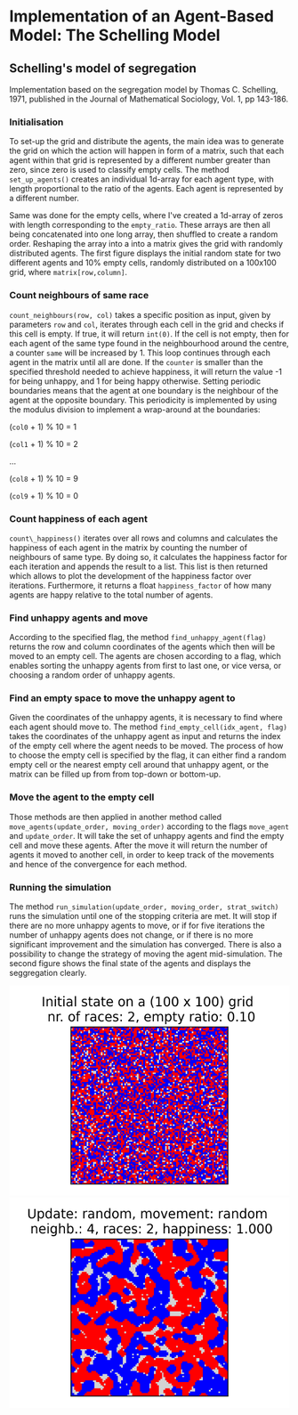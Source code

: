 # Implementation of an Agent-Based Model: The Schelling Model
## Schelling's model of segregation

Implementation based on the segregation model by Thomas C. Schelling, 1971, published in the Journal of Mathematical Sociology, Vol. 1, pp 143-186. 

### Initialisation
To set-up the grid and distribute the agents, the main idea was to generate the grid on which the action will happen in form of a matrix, such that each agent within that grid is represented by a different number greater than zero, since zero is used to classify empty cells. The method `set_up_agents()` creates an individual 1d-array for each agent type, with length proportional to the ratio of the agents. Each agent is represented by a different number. 

Same was done for the empty cells, where I've created a 1d-array of zeros with length corresponding to the `empty_ratio`. These arrays are then all being concatenated into one long array, then shuffled to create a random order. Reshaping the array into a into a matrix gives the grid with randomly distributed agents. The first figure displays the initial random state for two different agents and 10% empty cells, randomly distributed on a 100x100 grid, where `matrix[row,column]`.

### Count neighbours of same race
`count_neighbours(row, col)` takes a specific position as input, given by parameters `row` and `col`, iterates through each cell in the grid and checks if this cell is empty. If true, it will return `int(0)`. If the cell is not empty, then for each agent of the same type found in the neighbourhood around the centre, a counter `same` will be increased by 1. This loop continues through each agent in the matrix until all are done. If the `counter` is smaller than the specified threshold needed to achieve happiness, it will return the value -1 for being unhappy, and 1 for being happy otherwise. Setting periodic boundaries means that the agent at one boundary is the neighbour of the agent at the opposite boundary. This periodicity is implemented by using the modulus division to implement a wrap-around at the boundaries:

(`col0` + 1) % 10 = 1 

(`col1` + 1) % 10 = 2

... 

(`col8` + 1) % 10 = 9

(`col9` + 1) % 10 = 0

### Count happiness of each agent
`count\_happiness()` iterates over all rows and columns and calculates the happiness of each agent in the matrix by counting the number of neighbours of same type. By doing so, it calculates the happiness factor for each iteration and appends the result to a list. This list is then returned which allows to plot the development of the happiness factor over iterations. Furthermore, it returns a float `happiness_factor` of how many agents are happy relative to the total number of agents.

### Find unhappy agents and move
According to the specified flag, the method `find_unhappy_agent(flag)` returns the row and column coordinates of the agents which then will be moved to an empty cell. The agents are chosen according to a flag, which enables sorting the unhappy agents from first to last one, or vice versa, or choosing a random order of unhappy agents.

### Find an empty space to move the unhappy agent to
Given the coordinates of the unhappy agents, it is necessary to find where each agent should move to. The method `find_empty_cell(idx_agent, flag)` takes the coordinates of the unhappy agent as input and returns the index of the empty cell where the agent needs to be moved. The process of how to choose the empty cell is specified by the flag, it can either find a random empty cell or the nearest empty cell around that unhappy agent, or the matrix can be filled up from from top-down or bottom-up.

### Move the agent to the empty cell
Those methods are then applied in another method called `move_agents(update_order, moving_order)` according to the flags `move_agent` and `update_order`. It will take the set of unhappy agents and find the empty cell and move these agents. After the move it will return the number of agents it moved to another cell, in order to keep track of the movements and hence of the convergence for each method.

### Running the simulation
The method `run_simulation(update_order, moving_order, strat_switch)` runs the simulation until one of the stopping criteria are met. It will stop if there are no more unhappy agents to move, or if for five iterations the number of unhappy agents does not change, or if there is no more significant improvement and the simulation has converged. There is also a possibility to change the strategy of moving the agent mid-simulation. The second figure shows the final state of the agents and displays the seggregation clearly.

![](plots/initial_state.png)
![](plots/final_state.png)





